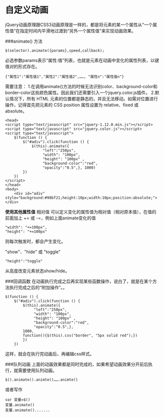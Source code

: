 自定义动画
===================
jQuery动画原理跟CSS3动画原理是一样的，都是将元素的某一个属性从“一个属性值”在指定时间内平滑地过渡到“另外一个属性值”来实现动画效果。



###animate() 方法

    $(selector).animate({params},speed,callback);
必选参数params表示“属性:值”列表，也就是元素在动画中变化的属性列表，以键值对的形式存在。

    {"属性1":"属性值1","属性2":"属性值2",……, "属性n":"属性值n"}
需要注意：
1.在调用animate()方法的时候无法识别color、background-color和border-color这些颜色属性。因此我们还需要引入一个jquery.color.js插件。
2.默认情况下，所有 HTML 元素的位置都是静态的，并且无法移动。如需对位置进行操作，记得首先把元素的 CSS position 属性设置为 relative、fixed 或 absolute。

    <head>
    <script type="text/javascript" src="jquery-1.12.0.min.js"></script>
    <script type="text/javascript" src="jquery.color.js"></script>
    <script type="text/javascript">
        $(function () {
            $("#adiv").click(function () {
                $(this).animate({
                     "left":"250px", 
                     "width": "100px", 
                     "height": "100px" ,
                     "background-color":"red",
                     "opacity":"0.5",}, 1000)
            })
        })
    </script>
    </head>
    <body>
        <div id="adiv" style="background:#98bf21;height:10px;width:10px;position:absolute;">
    </div>

**使用其他属性值**
相对值
可以定义变化的属性值为相对值（相对原本值），在值的前面加上 += 或 -=，例如上面animate变化的值

    "width": "+=100px", 
    "height": "+=100px" 
则每次触发时，都会产生变化。

 "show"、"hide" 或 "toggle"


    "height":"toggle"
从高度改变元素状态show/hide。

###回调函数
在动画执行完成之后再实现某些函数操作，说白了，就是在某个方法执行完成之后的“附加操作”。。

    $(function () {
        $("#adiv").click(function () {
            $(this).animate({
                 "left":"250px", 
                 "width": "100px", 
                 "height": "100px" ,
                 "background-color":"red",
                 "opacity":"0.5",},
            1000,
            function(){$(this).css("border", "5px solid red");})
            })
        })
这样，就会在执行完动画后，再编辑css样式。

###队列动画
上面的动画效果都是同时完成的，如果希望动画效果分开前后执行，就需要使用队列动画。

    $().animate().animte()…….animte()   
或者写作

    var 变量=$()
    变量.animate()
    变量.animate().......
